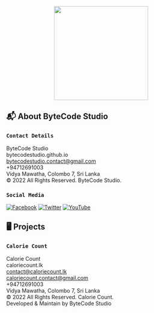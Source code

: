 <div align="center">

  <img src="https://user-images.githubusercontent.com/80202913/167470136-a5cb3c91-f93b-42f9-905b-8973943fa4e3.png" height=250/>

</div>


## 📬 About ByteCode Studio

### `Contact Details` 

ByteCode Studio  
bytecodestudio.github.io  
bytecodestudio.contact@gmail.com  
+94712691003  
Vidya Mawatha, Colombo 7, Sri Lanka  
© 2022 All Rights Reserved. ByteCode Studio.

### `Social Media` 

[![Facebook](https://github.com/dileepabandara/dileepabandara/blob/main/images/icons8_facebook_32px.png)](https://www.facebook.com/)
[![Twitter](https://github.com/dileepabandara/dileepabandara/blob/main/images/icons8_twitter_32px.png)](https://twitter.com/)
[![YouTube](https://github.com/dileepabandara/dileepabandara/blob/main/images/icons8_youtube_32px.png)](https://www.youtube.com/)  

## 🖥️ Projects

### `Calorie Count` 
  
Calorie Count  
caloriecount.lk  
contact@caloriecount.lk  
caloriecount.contact@gmail.com  
+94712691003  
Vidya Mawatha, Colombo 7, Sri Lanka  
© 2022 All Rights Reserved. Calorie Count.  
Developed & Maintain by ByteCode Studio
